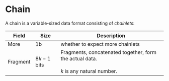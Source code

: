 # Chain

A chain is a variable-sized data format consisting of *chainlets*:

Field   |Size       |Description
--------|-----------|-----------
More    |1b         |whether to expect more chainlets
Fragment|$8k-1$ bits|Fragments, concatenated together, form the actual data.<br><br>$k$ is any natural number.
